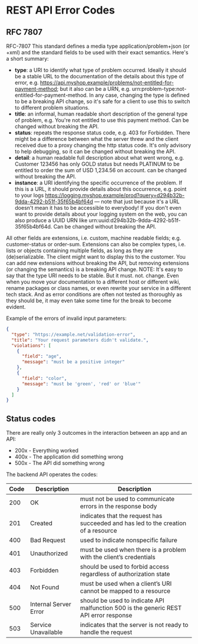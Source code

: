 # REST API Error Codes

## RFC 7807

RFC-7807
This standard defines a media type application/problem+json (or +xml) and the standard fields to be used with their
exact semantics. Here's a short summary:

- **type**: a URI to identify what type of problem occurred. Ideally it should be a stable URL to the documentation of
  the details about this type of error, e.g. https://api.myshop.example/problems/not-entitled-for-payment-method; but it
  also can be a URN, e.g. urn:problem-type:not-entitled-for-payment-method. In any case, changing the type is defined to
  be a breaking API change, so it's safe for a client to use this to switch to different problem situations.
- **title**: an informal, human readable short description of the general type of problem, e.g. You're not entitled to
  use this payment method. Can be changed without breaking the API.
- **status**: repeats the response status code, e.g. 403 for Forbidden. There might be a difference between what the
  server threw and the client received due to a proxy changing the http status code. It's only advisory to help
  debugging, so it can be changed without breaking the API.
- **detail**: a human readable full description about what went wrong, e.g. Customer 123456 has only GOLD status but
  needs PLATINUM to be entitled to order the sum of USD 1,234.56 on account. can be changed without breaking the API.
- **instance**: a URI identifying the specific occurrence of the problem. If this is a URL, it should provide details
  about this occurrence, e.g. point to your
  logs https://logging.myshop.example/prod?query=d294b32b-9dda-4292-b51f-35f65b4bf64d — note that just because it's a
  URL doesn't mean it has to be accessible to everybody! If you don't even want to provide details about your logging
  system on the web, you can also produce a UUID URN like urn:uuid:d294b32b-9dda-4292-b51f-35f65b4bf64d. Can be changed
  without breaking the API.

All other fields are extensions, i.e. custom, machine readable fields; e.g. customer-status or order-sum. Extensions can
also be complex types, i.e. lists or objects containing multiple fields, as long as they are (de)serializable. The
client might want to display this to the customer. You can add new extensions without breaking the API, but removing
extensions (or changing the semantics) is a breaking API change.
NOTE: It's easy to say that the type URI needs to be stable. But it must. not. change. Even when you move your
documentation to a different host or different wiki, rename packages or class names, or even rewrite your service in a
different tech stack. And as error conditions are often not tested as thoroughly as they should be, it may even take
some time for the break to become evident.


Example of the errors of invalid input parameters:
```json
{
  "type": "https://example.net/validation-error",
  "title": "Your request parameters didn't validate.",
  "violations": [
    {
      "field": "age",
      "message": "must be a positive integer"
    },
    {
      "field": "color",
      "message": "must be 'green', 'red' or 'blue'"
    }
  ]
}
```

## Status codes

There are really only 3 outcomes in the interaction between an app and an API:

- 200x - Everything worked
- 400x - The application did something wrong
- 500x - The API did something wrong

The backend API operates the codes:

| Code | Description           | Description                                                                           |
|------|-----------------------|---------------------------------------------------------------------------------------|
| 200  | OK                    | must not be used to communicate errors in the response body                           |
| 201  | Created               | indicates that the request has succeeded and has led to the creation of a resource    |
| 400  | Bad Request           | used to indicate nonspecific failure                                                  |
| 401  | Unauthorized          | must be used when there is a problem with the client’s credentials                    |
| 403  | Forbidden             | should be used to forbid access regardless of authorization state                     |
| 404  | Not Found             | must be used when a client’s URI cannot be mapped to a resource                       |
| 500  | Internal Server Error | should be used to indicate API malfunction 500 is the generic REST API error response |
| 503  | Service Unavailable   | indicates that the server is not ready to handle the request                          |
